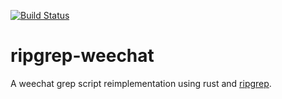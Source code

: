 [![Build Status](https://travis-ci.org/poljar/ripgrep-weechat.svg?branch=master)](https://travis-ci.org/poljar/ripgrep-weechat)

ripgrep-weechat  
===============

A weechat grep script reimplementation using rust and
[ripgrep](https://github.com/BurntSushi/ripgrep).
